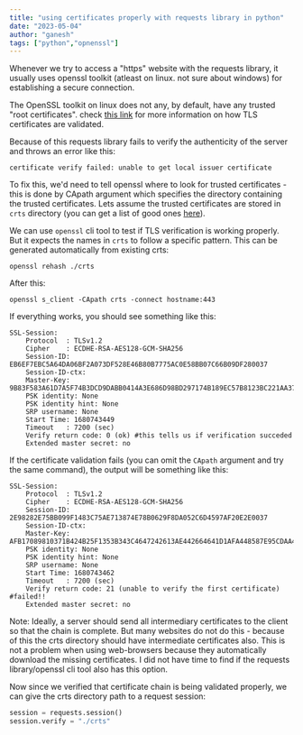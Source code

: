 ```yaml
---
title: "using certificates properly with requests library in python"
date: "2023-05-04"
author: "ganesh"
tags: ["python","opnenssl"]
---
```


Whenever we try to access a "https" website with the requests library, it usually uses openssl toolkit (atleast on linux. not sure about windows) for establishing a secure connection.

The OpenSSL toolkit on linux does not any, by default, have any trusted "root certificates". check [this link](https://support.mozilla.org/en-US/kb/secure-website-certificate) for more information on how TLS certificates are validated. 

Because of this requests library fails to verify the authenticity of the server and throws an error like this: 
```
certificate verify failed: unable to get local issuer certificate
```
To fix this, we'd need to tell openssl where to look for trusted certificates - this is done by CApath argument which specifies the directory containing the trusted certificates. Lets assume the trusted certificates are stored in `crts` directory (you can get a list of good ones [here](https://ccadb.my.salesforce-sites.com/mozilla/CACertificatesInFirefoxReport)). 

We can use `openssl` cli tool to test if TLS verification is working properly. But it expects the names in `crts` to follow a specific pattern. This can be generated automatically from existing crts: 

`openssl rehash ./crts`

After this: 

`openssl s_client -CApath crts -connect hostname:443`

If everything works, you should see something like this: 

```
SSL-Session:
    Protocol  : TLSv1.2
    Cipher    : ECDHE-RSA-AES128-GCM-SHA256
    Session-ID: EB6EF7EBC5A64DA06BF2A073DF528E46B80B7775AC0E58BB07C66B09DF280037
    Session-ID-ctx: 
    Master-Key: 9B83F583A61D7A5F74B3DCD9DABB0414A3E686D98BD297174B189EC57B8123BC221AA37C2ED2DAFD19E5FF6F6F27D468
    PSK identity: None
    PSK identity hint: None
    SRP username: None
    Start Time: 1680743449
    Timeout   : 7200 (sec)
    Verify return code: 0 (ok) #this tells us if verification succeded
    Extended master secret: no
```

If the certificate validation fails (you can omit the `CApath` argument and try the same command), the output will be something like this: 

```
SSL-Session:
    Protocol  : TLSv1.2
    Cipher    : ECDHE-RSA-AES128-GCM-SHA256
    Session-ID: 2E98282E75BB099F1483C75AE713874E78B0629F8DA052C6D4597AF20E2E0037
    Session-ID-ctx: 
    Master-Key: AFB17089810371B424B25F1353B343C4647242613AE442664641D1AFA448587E95CDAA474F666ECB0DE509553D2ED0B6
    PSK identity: None
    PSK identity hint: None
    SRP username: None
    Start Time: 1680743462
    Timeout   : 7200 (sec)
    Verify return code: 21 (unable to verify the first certificate) #failed!!
    Extended master secret: no
```

Note: Ideally, a server should send all intermediary certificates to the client so that the chain is complete. But many websites do not do this - because of this the crts directory should have intermediate certificates also. This is not a problem when using web-browsers because they automatically download the missing certificates. I did not have time to find if the requests library/openssl cli tool also has this option. 

Now since we verified that certificate chain is being validated properly, we can give the crts directory path to a request session: 

```python
session = requests.session()
session.verify = "./crts"
```




